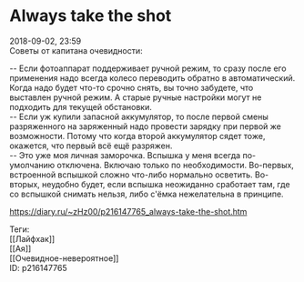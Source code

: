 Always take the shot
=====================

   
 2018-09-02, 23:59   
  Советы от капитана очевидности:   
   
 -- Если фотоаппарат поддерживает ручной режим, то сразу после его применения надо всегда колесо переводить обратно в автоматический. Когда надо будет что-то срочно снять, вы точно забудете, что выставлен ручной режим. А старые ручные настройки могут не подходить для текущей обстановки.   
 -- Если уж купили запасной аккумулятор, то после первой смены разряженного на заряженный надо провести зарядку при первой же возможности. Потому что когда второй аккумулятор сядет тоже, окажется, что первый всё ещё разряжен.   
 -- Это уже моя личная заморочка. Вспышка у меня всегда по-умолчанию отключена. Включаю только по необходимости. Во-первых, встроенной вспышкой сложно что-либо нормально осветить. Во-вторых, неудобно будет, если вспышка неожиданно сработает там, где со вспышкой снимать нельзя, либо с'ёмка нежелательна в принципе.   
    
 <https://diary.ru/~zHz00/p216147765_always-take-the-shot.htm>   
   
 Теги:   
 [[Лайфхак]]   
 [[Ая]]   
 [[Очевидное-невероятное]]   
 ID: p216147765